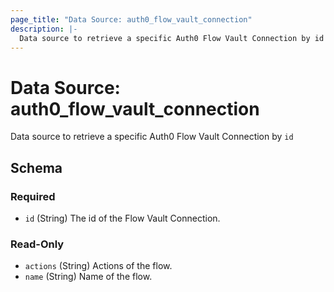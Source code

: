 ```yaml
---
page_title: "Data Source: auth0_flow_vault_connection"
description: |-
  Data source to retrieve a specific Auth0 Flow Vault Connection by id
---
```


# Data Source: auth0_flow_vault_connection

Data source to retrieve a specific Auth0 Flow Vault Connection by `id`



<!-- schema generated by tfplugindocs -->
## Schema

### Required

- `id` (String) The id of the Flow Vault Connection.

### Read-Only

- `actions` (String) Actions of the flow.
- `name` (String) Name of the flow.


